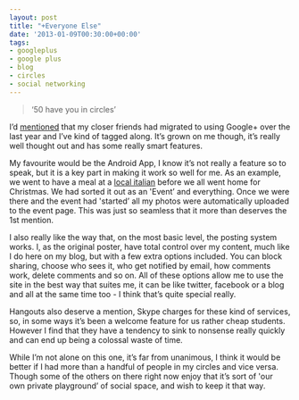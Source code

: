 ```yaml
---
layout: post
title: "+Everyone Else"
date: '2013-01-09T00:30:00+00:00'
tags:
- googleplus
- google plus
- blog
- circles
- social networking
---
```


> ‘50 have you in circles’

I’d [mentioned](/blog/2013/01/01/social-service.html) that my closer friends had migrated to using Google+ over the last year and I’ve kind of tagged along. It’s grown on me though, it’s really well thought out and has some really smart features.

My favourite would be the Android App, I know it’s not really a feature so to speak, but it is a key part in making it work so well for me. As an example, we went to have a meal at a [local italian](https://plus.google.com/102830479477024164539/about?gl=uk&hl=en) before we all went home for Christmas. We had sorted it out as an 'Event’ and everything. Once we were there and the event had 'started’ all my photos were automatically uploaded to the event page. This was just so seamless that it more than deserves the 1st mention.

I also really like the way that, on the most basic level, the posting system works. I, as the original poster, have total control over my content, much like I do here on my blog, but with a few extra options included. You can block sharing, choose who sees it, who get notified by email, how comments work, delete comments and so on. All of these options allow me to use the site in the best way that suites me, it can be like twitter, facebook or a blog and all at the same time too - I think that’s quite special really.

Hangouts also deserve a mention, Skype charges for these kind of services, so, in some ways it’s been a welcome feature for us rather cheap students. However I find that they have a tendency to sink to nonsense really quickly and can end up being a colossal waste of time.

While I’m not alone on this one, it’s far from unanimous, I think it would be better if I had more than a handful of people in my circles and vice versa. Though some of the others on there right now enjoy that it’s sort of 'our own private playground’ of social space, and wish to keep it that way.
